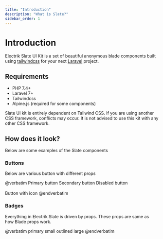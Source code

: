 ```yaml
---
title: "Introduction"
description: "What is Slate?"
sidebar_order: 1
---
```


# Introduction
Electrik Slate UI Kit is a set of beautiful anonymous blade components built using [tailwindcss](https://tailwindcss.com) for your next [Laravel](https://laravel.com) project.

## Requirements

- PHP 7.4+
- Laravel 7+
- Tailwindcss
- Alpine.js (required for some components)

Slate UI kit is entirely dependent on Tailwind CSS. If you are using another CSS framework, conflicts may occur. It is not advised to use this kit with any other CSS framework.

## How does it look?
Below are some examples of the Slate components

### Buttons
Below are various button with different props

<x-code-preview>
@verbatim
<x-slate::button color="primary">
    Primary button
</x-slate::button>
<x-slate::button color="secondary">
    Secondary button
</x-slate::button>
<x-slate::button color="primary" disabled>
    Disabled button
</x-slate::button><br/><br/>
<x-slate::button icon="carbon-arrow-right" icon-position="after">
    Button with icon
</x-slate::button>
@endverbatim
</x-code-preview>

### Badges

Everything in Electrik Slate is driven by props. These props are same as how Blade props work.

<x-code-preview>
@verbatim
<x-slate::badge color="primary">
    primary
</x-slate::badge>
<x-slate::badge color="black" outlined size="sm">
    small outlined
</x-slate::badge>
<x-slate::badge color="black" size="lg">
    large
</x-slate::badge>
@endverbatim
</x-code-preview>

